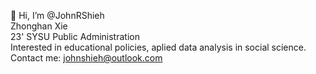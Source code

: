 👋 Hi, I’m @JohnRShieh  
Zhonghan Xie  
23' SYSU Public Administration  
Interested in educational policies, aplied data analysis in social science.   
Contact me: johnshieh@outlook.com  


<!---

--->
